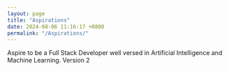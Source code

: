 ```yaml
---
layout: page
title: "Aspirations"
date: 2024-08-06 11:16:17 +0800
permalink: "/Aspirations/"
---
```


Aspire to be a Full Stack Developer well versed in Artificial Intelligence and Machine Learning. Version 2
